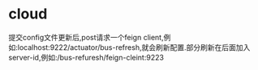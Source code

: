 # cloud
提交config文件更新后,post请求一个feign client,例如:localhost:9222/actuator/bus-refresh,就会刷新配置.部分刷新在后面加入server-id,例如:/bus-refuresh/feign-cleint:9223

